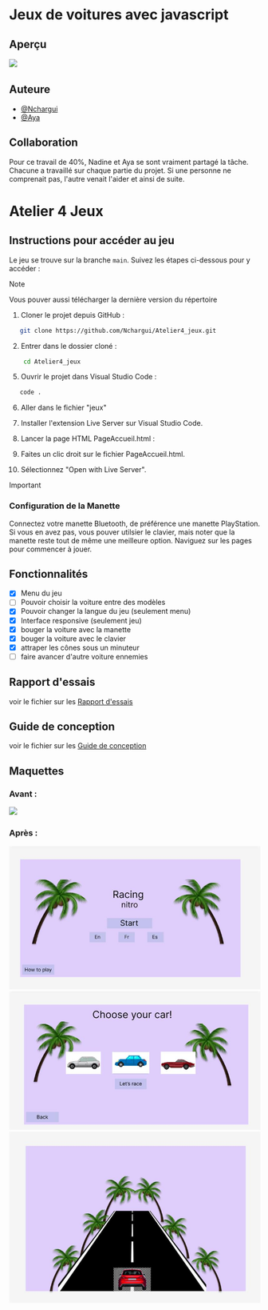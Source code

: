 # Jeux de voitures avec javascript

## Aperçu

![](https://github.com/Nchargui/Atelier4_jeux/blob/main/aperucJeux/RacingGame.gif)

## Auteure
- [@Nchargui](https://github.com/Nchargui)
- [@Aya](https://github.com/AyaIssa1)
  
## Collaboration
Pour ce travail de 40%, Nadine et Aya se sont vraiment partagé la tâche. Chacune a travaillé sur chaque partie du projet. Si une personne ne comprenait pas, l'autre venait l'aider et ainsi de suite.

# Atelier 4 Jeux
## Instructions pour accéder au jeu

Le jeu se trouve sur la branche `main`. Suivez les étapes ci-dessous pour y accéder :


> [!NOTE]
> Vous pouver aussi télécharger la dernière version du répertoire



1. Cloner le projet depuis GitHub :
```sh
   git clone https://github.com/Nchargui/Atelier4_jeux.git
```

2. Entrer dans le dossier cloné :
```sh
    cd Atelier4_jeux
```
   
5. Ouvrir le projet dans Visual Studio Code :
```sh
   code .
```

6. Aller dans le fichier "jeux"

7. Installer l'extension Live Server sur Visual Studio Code.
   
8. Lancer la page HTML PageAccueil.html :

9. Faites un clic droit sur le fichier PageAccueil.html.
   
10. Sélectionnez "Open with Live Server".

   


> [!IMPORTANT]
> ### Configuration de la Manette
>  Connectez votre manette Bluetooth, de préférence une manette PlayStation. Si vous en avez pas, vous pouver utilsier
> le clavier, mais noter que la manette reste tout de même une meilleure option.
>  Naviguez sur les pages pour commencer à jouer.



  
## Fonctionnalités
- [x] Menu du jeu
- [ ] Pouvoir choisir la voiture entre des modèles
- [x] Pouvoir changer la langue du jeu (seulement menu)
- [x] Interface responsive (seulement jeu)
- [x] bouger la voiture avec la manette
- [x] bouger la voiture avec le clavier
- [x] attraper les cônes sous un minuteur
- [ ] faire avancer d'autre voiture ennemies

## Rapport d'essais 
voir le fichier sur les [Rapport d'essais](https://github.com/Nchargui/Atelier4_jeux/tree/main/RapportDessais)

## Guide de conception
voir le fichier sur les [Guide de conception](https://github.com/Nchargui/Atelier4_jeux/tree/main/Maquette_GuideConception/GuideDeConception)

## Maquettes

### Avant : 
![](Maquette_GuideConception/Maquettes1.jpg)

### Après : 
![](Maquette_GuideConception/Maquette2/Maquette2_1.jpg)
![](Maquette_GuideConception/Maquette2/Maquette2_2.jpg)
![](Maquette_GuideConception/Maquette2/Maquette2_3.jpg)





